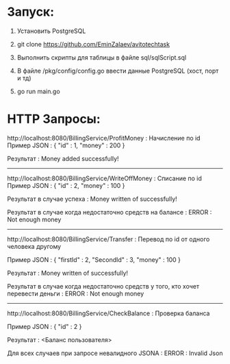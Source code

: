 
# Запуск:

1. Установить PostgreSQL

2. git clone https://github.com/EminZalaev/avitotechtask

3. Выполнить скрипты для таблицы в файле sql/sqlScript.sql

4. В файле /pkg/config/config.go ввести данные PostgreSQL (хост, порт и тд)

5. go run main.go



# HTTP Запросы:

http://localhost:8080/BillingService/ProfitMoney : Начисление по id
Пример JSON :
   {
        "id" : 1,
        "money" : 200
   }
    
Результат :
Money added successfully!

----------------------------------------------------------------------------------------

http://localhost:8080/BillingService/WriteOffMoney : Списание по id
Пример JSON :
   {
        "id" : 2,
        "money" : 100
   }
    
Результат в случае успеха :
Money written of successfully!

Результат в случае когда недостаточно средств на балансе :
ERROR : Not enough money

----------------------------------------------------------------------------------------

http://localhost:8080/BillingService/Transfer : Перевод по id от одного человека другому

Пример JSON :
   {
        "firstId" : 2,
        "SecondId" : 3,
        "money" : 100
   }
    
Результат :
Money written of successfully!

Результат в случае когда недостаточно средств у того, кто хочет перевести деньги : 
ERROR : Not enough money

--------------------------------------------------------------------------------------------

http://localhost:8080/BillingService/CheckBalance : Проверка баланса

Пример JSON :
   {
        "id" : 2
   }
    
Результат :
<Баланс пользователя>


Для всех случаев при запросе невалидного JSONA :
ERROR : Invalid Json





